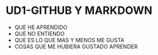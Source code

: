 
# UD1-GITHUB Y MARKDOWN
* QUE HE APRENDIDO
* QUE NO ENTIENDO
* QUE ES LO QUE MAS Y MENOS ME GUSTA
* COSAS QUE ME HUBIERA GUSTADO APRENDER  
